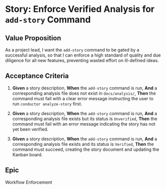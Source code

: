 # Story: Enforce Verified Analysis for `add-story` Command

## Value Proposition

As a project lead, I want the `add-story` command to be gated by a successful analysis, so that I can enforce a high standard of quality and due diligence for all new features, preventing wasted effort on ill-defined ideas.

## Acceptance Criteria

1.  **Given** a story description,
    **When** the `add-story` command is run,
    **And** a corresponding analysis file does not exist in `docs/analysis/`,
    **Then** the command must fail with a clear error message instructing the user to run `conductor analyze-story` first.

2.  **Given** a story description,
    **When** the `add-story` command is run,
    **And** a corresponding analysis file exists but its status is `Unverified`,
    **Then** the command must fail with an error message indicating the story has not yet been verified.

3.  **Given** a story description,
    **When** the `add-story` command is run,
    **And** a corresponding analysis file exists and its status is `Verified`,
    **Then** the command must succeed, creating the story document and updating the Kanban board.

## Epic

Workflow Enforcement

